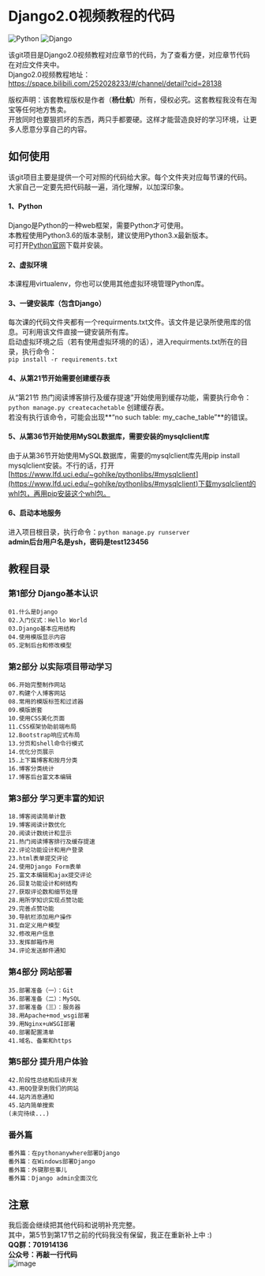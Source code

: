 # Django2.0视频教程的代码
![Python](https://img.shields.io/badge/Python-3.x-519dd9.svg)
![Django](https://img.shields.io/badge/Django-2.x-519dd9.svg)

该git项目是Django2.0视频教程对应章节的代码，为了查看方便，对应章节代码在对应文件夹中。<br>
Django2.0视频教程地址：https://space.bilibili.com/252028233/#/channel/detail?cid=28138

版权声明：该套教程版权是作者（**杨仕航**）所有，侵权必究。这套教程我没有在淘宝等任何地方售卖。<br>
开放同时也要狠抓坏的东西，两只手都要硬。这样才能营造良好的学习环境，让更多人愿意分享自己的内容。

## 如何使用
该git项目主要是提供一个可对照的代码给大家。每个文件夹对应每节课的代码。<br>
大家自己一定要先把代码敲一遍，消化理解，以加深印象。

#### 1、Python
Django是Python的一种web框架，需要Python才可使用。<br>
本教程使用Python3.6的版本录制，建议使用Python3.x最新版本。<br>
可打开[Python官网](https://www.python.org/downloads/)下载并安装。

#### 2、虚拟环境
本课程用virtualenv，你也可以使用其他虚拟环境管理Python库。

#### 3、一键安装库（包含Django）
每次课的代码文件夹都有一个requirments.txt文件。该文件是记录所使用库的信息。可利用该文件直接一键安装所有库。<br>
启动虚拟环境之后（若有使用虚拟环境的的话），进入requirments.txt所在的目录，执行命令：<br>
```pip install -r requirements.txt```

#### 4、从第21节开始需要创建缓存表
从“第21节 热门阅读博客排行及缓存提速”开始使用到缓存功能，需要执行命令：```python manage.py createcachetable``` 创建缓存表。<br>
若没有执行该命令，可能会出现**“no such table: my_cache_table”**的错误。

#### 5、从第36节开始使用MySQL数据库，需要安装的mysqlclient库
由于从第36节开始使用MySQL数据库，需要的mysqlclient库先用pip install mysqlclient安装。不行的话，打开[https://www.lfd.uci.edu/~gohlke/pythonlibs/#mysqlclient](https://www.lfd.uci.edu/~gohlke/pythonlibs/#mysqlclient)下载mysqlclient的whl包，再用pip安装这个whl包。

#### 6、启动本地服务
进入项目根目录，执行命令：```python manage.py runserver```<br>
<b>admin后台用户名是ysh，密码是test123456</b>

## 教程目录
### 第1部分 Django基本认识
    01.什么是Django
    02.入门仪式：Hello World
    03.Django基本应用结构
    04.使用模版显示内容
    05.定制后台和修改模型

### 第2部分 以实际项目带动学习
    06.开始完整制作网站
    07.构建个人博客网站
    08.常用的模版标签和过滤器
    09.模版嵌套
    10.使用CSS美化页面
    11.CSS框架协助前端布局
    12.Bootstrap响应式布局
    13.分页和shell命令行模式
    14.优化分页展示
    15.上下篇博客和按月分类
    16.博客分类统计
    17.博客后台富文本编辑

### 第3部分 学习更丰富的知识
    18.博客阅读简单计数
    19.博客阅读计数优化
    20.阅读计数统计和显示
    21.热门阅读博客排行及缓存提速
    22.评论功能设计和用户登录
    23.html表单提交评论
    24.使用Django Form表单
    25.富文本编辑和ajax提交评论
    26.回复功能设计和树结构
    27.获取评论数和细节处理
    28.用所学知识实现点赞功能
    29.完善点赞功能
    30.导航栏添加用户操作
    31.自定义用户模型
    32.修改用户信息
    33.发挥邮箱作用
    34.评论发送邮件通知

### 第4部分 网站部署
    35.部署准备（一）：Git
    36.部署准备（二）：MySQL
    37.部署准备（三）：服务器
    38.用Apache+mod_wsgi部署
    39.用Nginx+uWSGI部署
    40.部署配置清单
    41.域名、备案和https
    
### 第5部分 提升用户体验
    42.阶段性总结和后续开发
    43.用QQ登录到我们的网站
    44.站内消息通知
    45.站内简单搜索
    (未完待续...)

### 番外篇
    番外篇：在pythonanywhere部署Django
    番外篇：在Windows部署Django
    番外篇：外键那些事儿
    番外篇：Django admin全面汉化

## 注意
我后面会继续把其他代码和说明补充完整。<br>
其中，第5节到第17节之前的代码我没有保留，我正在重新补上中 :)<br>
**QQ群：701914136**<br>
**公众号：再敲一行代码**<br>
![image](https://github.com/HaddyYang/django2.0-course/blob/master/weixin_mp_qrcode.jpg)
